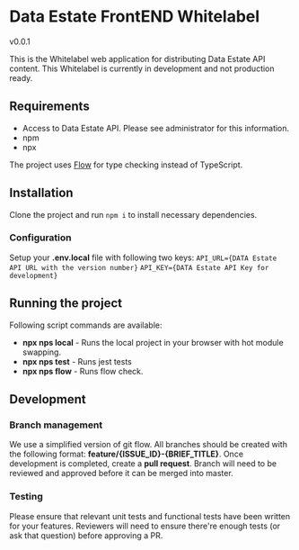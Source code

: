 # Data Estate FrontEND Whitelabel
v0.0.1

This is the Whitelabel web application for distributing Data Estate API content. This Whitelabel is currently in development and not production ready. 

## Requirements

* Access to Data Estate API. Please see administrator for this information. 
* npm
* npx

The project uses [Flow](https://flow.org/) for type checking instead of TypeScript. 

## Installation
Clone the project and run `npm i` to install necessary dependencies. 

### Configuration
Setup your **.env.local** file with following two keys: 
`API_URL={DATA Estate API URL with the version number}`
`API_KEY={DATA Estate API Key for development}`

## Running the project
Following script commands are available: 
* **npx nps local** - Runs the local project in your browser with hot module swapping. 
* **npx nps test** - Runs jest tests
* **npx nps flow** - Runs flow check. 

## Development

### Branch management
We use a simplified version of git flow. All branches should be created with the following format: **feature/{ISSUE_ID}-{BRIEF_TITLE}**. Once development is completed, create a **pull request**. Branch will need to be reviewed and approved before it can be merged into master. 

### Testing
Please ensure that relevant unit tests and functional tests have been written for your features. Reviewers will need to ensure there're enough tests (or ask that question) before approving a PR. 

